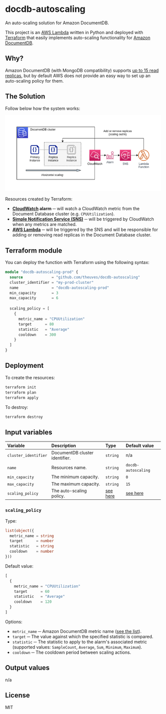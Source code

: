 # docdb-autoscaling

An auto-scaling solution for Amazon DocumentDB.

This project is an [AWS Lambda](https://aws.amazon.com/lambda/) written in Python and deployed with [Terraform](https://www.terraform.io/) that easily implements auto-scaling functionality for [Amazon DocumentDB](https://aws.amazon.com/documentdb/).

## Why?

Amazon DocumentDB (with MongoDB compatibility) supports [up to 15 read replicas](https://docs.aws.amazon.com/documentdb/latest/developerguide/replication.html), but by default AWS does not provide an easy way to set up an auto-scaling policy for them.

## The Solution

Follow below how the system works:

![Architecture diagram](./assets/diagram.png)

Resources created by Terraform:

- **[CloudWatch](https://aws.amazon.com/cloudwatch/) alarm** ─ will watch a CloudWatch metric from the Document Database cluster (e.g. `CPUUtilization`).
- **[Simple Notification Service (SNS)](https://aws.amazon.com/sns/)** ─ will be triggered by CloudWatch when any metrics are matched.
- **[AWS Lambda](https://aws.amazon.com/lambda/)** ─ will be triggered by the SNS and will be responsible for adding or removing read replicas in the Document Database cluster.

## Terraform module

You can deploy the function with Terraform using the following syntax:

```terraform
module "docdb-autoscaling-prod" {
  source             = "github.com/theuves/docdb-autoscaling"
  cluster_identifier = "my-prod-cluster"
  name               = "docdb-autoscaling-prod"
  min_capacity       = 3
  max_capacity       = 6

  scaling_policy = [
    {
      metric_name = "CPUUtilization"
      target      = 80
      statistic   = "Average"
      cooldown    = 300
    }
  ]
}
```

## Deployment

To create the resources:

```bash
terraform init
terraform plan
terraform apply
```

To destroy:

```bash
terraform destroy
```

## Input variables

| Variable | Description | Type | Default value |
|:---|:---|:---|:---|
| `cluster_identifier` | DocumentDB cluster identifier. | `string` | n/a |
| `name` | Resources name. | `string` | `docdb-autoscaling` |
| `min_capacity` | The minimum capacity. | `string` | `0` |
| `max_capacity` | The maximum capacity. | `string` | `15` |
| `scaling_policy` | The auto-scaling policy. | [see here](/#hello) | [see here](/#hello) |

### `scaling_policy`

Type:

```terraform
list(object({
  metric_name = string
  target      = number
  statistic   = string
  cooldown    = number
}))
```

Default value:

```terraform
[
  {
    metric_name = "CPUUtilization"
    target      = 60
    statistic   = "Average"
    cooldown    = 120
  }
]
```

Options:

- `metric_name` ─ Amazon DocumentDB metric name ([see the list](https://docs.aws.amazon.com/documentdb/latest/developerguide/cloud_watch.html)).
- `target` ─ The value against which the specified statistic is compared.
- `statistic` ─ The statistic to apply to the alarm's associated metric (supported values: `SampleCount`, `Average`, `Sum`, `Minimum`, `Maximum`). 
- `cooldown` ─ The cooldown period between scaling actions.

## Output values

n/a

## License

MIT